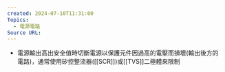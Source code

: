 ```yaml
---
created: 2024-07-10T11:31:00
Topics:
  - 電源電路
Source URL:
---
```

- 電源輸出高出安全值時切斷電源以保護元件因過高的電壓而損壞(輸出後方的電路)，通常使用矽控整流器([[SCR]])或[[TVS]]二極體來限制